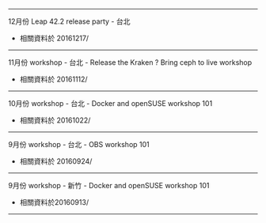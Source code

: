
---------------------------

12月份 Leap 42.2 release party - 台北
* 相關資料於 20161217/

---------------------------

11月份 workshop - 台北 - Release the Kraken ? Bring ceph to live workshop
* 相關資料於 20161112/

---------------------------

10月份 workshop - 台北 - Docker and openSUSE workshop 101
* 相關資料於 20161022/

---------------------------

9月份 workshop - 台北 - OBS workshop 101
* 相關資料於 20160924/

---------------------------

9月份 workshop - 新竹 - Docker and openSUSE workshop 101
* 相關資料於20160913/

---------------------------



